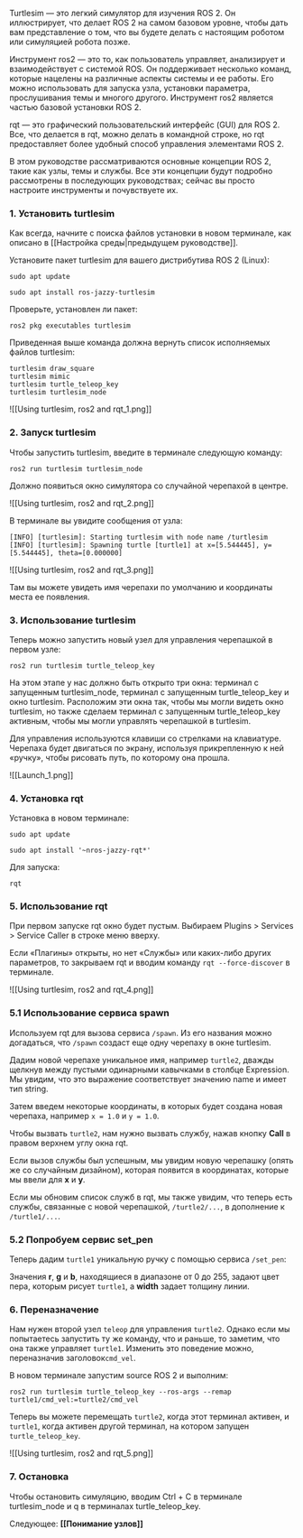 Turtlesim — это легкий симулятор для изучения ROS 2. Он иллюстрирует, что делает ROS 2 на самом базовом уровне, чтобы дать вам представление о том, что вы будете делать с настоящим роботом или симуляцией робота позже.

Инструмент ros2 — это то, как пользователь управляет, анализирует и взаимодействует с системой ROS. Он поддерживает несколько команд, которые нацелены на различные аспекты системы и ее работы. Его можно использовать для запуска узла, установки параметра, прослушивания темы и многого другого. Инструмент ros2 является частью базовой установки ROS 2.

rqt — это графический пользовательский интерфейс (GUI) для ROS 2. Все, что делается в rqt, можно делать в командной строке, но rqt предоставляет более удобный способ управления элементами ROS 2.

В этом руководстве рассматриваются основные концепции ROS 2, такие как узлы, темы и службы. Все эти концепции будут подробно рассмотрены в последующих руководствах; сейчас вы просто настроите инструменты и почувствуете их.

### 1. Установить turtlesim

Как всегда, начните с поиска файлов установки в новом терминале, как описано в [[Настройка среды|предыдущем руководстве]].

Установите пакет turtlesim для вашего дистрибутива ROS 2 (Linux):

```
sudo apt update

sudo apt install ros-jazzy-turtlesim
```

Проверьте, установлен ли пакет:

```
ros2 pkg executables turtlesim
```

Приведенная выше команда должна вернуть список исполняемых файлов turtlesim:

```
turtlesim draw_square
turtlesim mimic
turtlesim turtle_teleop_key
turtlesim turtlesim_node
```

![[Using turtlesim, ros2 and rqt_1.png]]
### 2. Запуск turtlesim

Чтобы запустить turtlesim, введите в терминале следующую команду:

```
ros2 run turtlesim turtlesim_node
```

Должно появиться окно симулятора со случайной черепахой в центре.

![[Using turtlesim, ros2 and rqt_2.png]]

В терминале вы увидите сообщения от узла:

```
[INFO] [turtlesim]: Starting turtlesim with node name /turtlesim
[INFO] [turtlesim]: Spawning turtle [turtle1] at x=[5.544445], y=[5.544445], theta=[0.000000]
```

![[Using turtlesim, ros2 and rqt_3.png]]

Там вы можете увидеть имя черепахи по умолчанию и координаты места ее появления.

### 3. Использование turtlesim

Теперь можно запустить новый узел для управления черепашкой в ​​первом узле:

```
ros2 run turtlesim turtle_teleop_key
```

На этом этапе у нас должно быть открыто три окна: терминал с запущенным turtlesim_node, терминал с запущенным turtle_teleop_key и окно turtlesim. Расположим эти окна так, чтобы мы могли видеть окно turtlesim, но также сделаем терминал с запущенным turtle_teleop_key активным, чтобы мы могли управлять черепашкой в ​​turtlesim.

Для управления используются клавиши со стрелками на клавиатуре. Черепаха будет двигаться по экрану, используя прикрепленную к ней «ручку», чтобы рисовать путь, по которому она прошла.

![[Launch_1.png]]

### 4. Установка rqt

Установка в новом терминале:

```
sudo apt update

sudo apt install '~nros-jazzy-rqt*'
```

Для запуска:

```
rqt
```

### 5. Использование rqt

При первом запуске rqt окно будет пустым. Выбираем Plugins > Services > Service Caller в строке меню вверху.

Если «Плагины» открыты, но нет «Службы» или каких-либо других параметров, то закрываем rqt и вводим команду `rqt --force-discover` в терминале.

![[Using turtlesim, ros2 and rqt_4.png]]

### 5.1 Использование сервиса spawn

Используем rqt для вызова сервиса `/spawn`. Из его названия можно догадаться, что `/spawn` создаст еще одну черепаху в окне turtlesim.

Дадим новой черепахе уникальное имя, например `turtle2`, дважды щелкнув между пустыми одинарными кавычками в столбце Expression. Мы увидим, что это выражение соответствует значению name и имеет тип string.

Затем введем некоторые координаты, в которых будет создана новая черепаха, например `x = 1.0` и `y = 1.0`.

Чтобы вызвать `turtle2`, нам нужно вызвать службу, нажав кнопку **Call** в правом верхнем углу окна rqt.

Если вызов службы был успешным, мы увидим новую черепашку (опять же со случайным дизайном), которая появится в координатах, которые мы ввели для **x** и **y**.

Если мы обновим список служб в rqt, мы также увидим, что теперь есть службы, связанные с новой черепашкой, `/turtle2/...`, в дополнение к `/turtle1/...`.

### 5.2 Попробуем сервис set_pen

Теперь дадим `turtle1` уникальную ручку с помощью сервиса `/set_pen`:

Значения **r**, **g** и **b**, находящиеся в диапазоне от 0 до 255, задают цвет пера, которым рисует `turtle1`, а **width** задает толщину линии.
### 6. Переназначение

Нам нужен второй узел `teleop` для управления `turtle2`. Однако если мы попытаетесь запустить ту же команду, что и раньше, то заметим, что она также управляет `turtle1`. Изменить это поведение можно, переназначив заголовок`cmd_vel`.

В новом терминале запустим source ROS 2 и выполним:

```
ros2 run turtlesim turtle_teleop_key --ros-args --remap turtle1/cmd_vel:=turtle2/cmd_vel
```

Теперь вы можете перемещать `turtle2`, когда этот терминал активен, и `turtle1`, когда активен другой терминал, на котором запущен `turtle_teleop_key`.

![[Using turtlesim, ros2 and rqt_5.png]]

### 7. Остановка

Чтобы остановить симуляцию, вводим Ctrl + C в терминале turtlesim_node и q в терминалах turtle_teleop_key.

Следующее: **[[Понимание узлов]]**